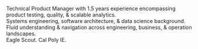 Technical Product Manager with 1.5 years experience encompassing product testing, quality, & scalable analytics. <br> 
Systems engineering, software architecture, & data science background. <br> 
Fluid understanding & navigation across engineering, business, & operation landscapes. <br> 
Eagle Scout. Cal Poly IE. <br> 

